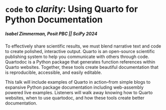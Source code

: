 # `code` to _clarity_: Using Quarto for Python Documentation
##### Isabel Zimmerman, Posit PBC || SciPy 2024

To effectively share scientific results, we must blend narrative text and code to create polished, interactive output. Quarto is an open-source scientific publishing system to help you communicate with others through code. Quartodoc is a Python package that generates function references within Quarto websites. Together, these tools create beautiful documentation that is reproducible, accessible, and easily editable.

This talk will include examples of Quarto in action–from simple blogs to expansive Python package documentation including web-assembly powered live examples. Listeners will walk away knowing how to Quarto websites, when to use quartodoc, and how these tools create better documentation.
